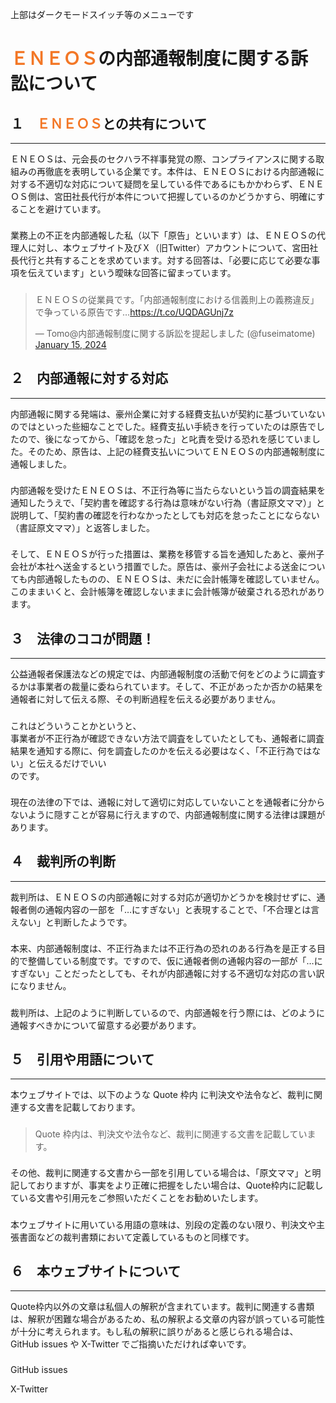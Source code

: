 <p class="top">上部はダークモードスイッチ等のメニューです

# <span style="color: #f37726;">ＥＮＥＯＳ</span>の内部通報制度に関する訴訟について


## １　<span style="color: #f37726;">ＥＮＥＯＳ</span>との共有について

---

<p class="base" style="margin-bottom: 1.6em;">
ＥＮＥＯＳは、元会長のセクハラ不祥事発覚の際、コンプライアンスに関する取組みの再徹底を表明している企業です。本件は、ＥＮＥＯＳにおける内部通報に対する不適切な対応について疑問を呈している件であるにもかかわらず、ＥＮＥＯＳ側は、宮田社長代行が本件について把握しているのかどうかすら、明確にすることを避けています。

<p class="base" style="margin-bottom: 1.6em;">
業務上の不正を内部通報した私（以下「原告」といいます）は、ＥＮＥＯＳの代理人に対し、<span class="strong_or">本ウェブサイト及びＸ（旧Twitter）アカウントについて、宮田社長代行と共有することを求めています。</span>対する回答は、「必要に応じて必要な事項を伝えています」という曖昧な回答に留まっています。

<div class="twitter">

<blockquote class="twitter-tweet"><p lang="ja" dir="ltr">ＥＮＥＯＳの従業員です。「内部通報制度における信義則上の義務違反」で争っている原告です…<a href="https://t.co/UQDAGUnj7z">https://t.co/UQDAGUnj7z</a></p>&mdash; Tomo@内部通報制度に関する訴訟を提起しました (@fuseimatome) <a href="https://twitter.com/fuseimatome/status/1746886538527719763?ref_src=twsrc%5Etfw">January 15, 2024</a></blockquote> <script async src="https://platform.twitter.com/widgets.js" charset="utf-8"></script>

</div>




## ２　内部通報に対する対応
---
<p class="base" style="margin-bottom: 1.6em;">
内部通報に関する発端は、豪州企業に対する経費支払いが契約に基づいていないのではといった些細なことでした。経費支払い手続きを行っていたのは原告でしたので、後になってから、「確認を怠った」と叱責を受ける恐れを感じていました。そのため、原告は、上記の経費支払いについてＥＮＥＯＳの内部通報制度に通報しました。

<p class="base" style="margin-bottom: 1.6em;">
内部通報を受けたＥＮＥＯＳは、不正行為等に当たらないという旨の調査結果を通知したうえで、<span class="strong_or">「契約書を確認する行為は意味がない行為（書証原文ママ）」と説明して、「契約書の確認を行わなかったとしても対応を怠ったことにならない（書証原文ママ）」と返答しました。

<p class="base" style="margin-bottom: 1.6em;">
そして、ＥＮＥＯＳが行った措置は、業務を移管する旨を通知したあと、豪州子会社が本社へ送金するという措置でした。<span class="strong_or">原告は、豪州子会社による送金についても内部通報したものの、ＥＮＥＯＳは、未だに会計帳簿を確認していません。このままいくと、会計帳簿を確認しないままに会計帳簿が破棄される恐れがあります。</span>



## ３　法律のココが問題！
---
<p class="base" style="margin-bottom: 1.6em;">
公益通報者保護法などの規定では、内部通報制度の活動で何をどのように調査するかは事業者の裁量に委ねられています。そして、不正があったか否かの結果を通報者に対して伝える際、その判断過程を伝える必要がありません。
<p class="base" style="margin-bottom: 1.6em;">
これはどういうことかというと、<br>
<span class="strong_or">事業者が不正行為が確認できない方法で調査をしていたとしても、通報者に調査結果を通知する際に、何を調査したのかを伝える必要はなく、「不正行為ではない」と伝えるだけでいい</span><br>
のです。
<p class="base" style="margin-bottom: 1.6em;">
現在の法律の下では、通報に対して適切に対応していないことを通報者に分からないように隠すことが容易に行えますので、内部通報制度に関する法律は課題があります。



## ４　裁判所の判断
---
<p class="base" style="margin-bottom: 1.6em;">
<span class="strong_or">裁判所は、ＥＮＥＯＳの内部通報に対する対応が適切かどうかを検討せずに、通報者側の通報内容の一部を「…にすぎない」と表現することで、「不合理とは言えない」と判断したようです。</span>
<p class="base" style="margin-bottom: 1.6em;">
本来、内部通報制度は、不正行為または不正行為の恐れのある行為を是正する目的で整備している制度です。ですので、仮に通報者側の通報内容の一部が「…にすぎない」ことだったとしても、それが内部通報に対する不適切な対応の言い訳になりません。
<p class="base" style="margin-bottom: 1.6em;">
裁判所は、上記のように判断しているので、<span class="strong_or">内部通報を行う際には、どのように通報すべきかについて留意する必要があります。</span>


## ５　引用や用語について
---

<p class="base" style="margin-bottom: 1.6em;">
本ウェブサイトでは、以下のような Quote 枠内 <a href="https://jupyterbook.org/en/stable/reference/cheatsheet.html#quote"><i class="fa-solid fa-up-right-from-square"></i></a> に判決文や法令など、裁判に関連する文書を記載しております。
<div class="base">

> <p class="q">Quote 枠内は、判決文や法令など、裁判に関連する文書を記載しています。

</div>

<p class="base" style="margin-top: 1.6em; margin-bottom: 1.6em;">
その他、裁判に関連する文書から一部を引用している場合は、「原文ママ」と明記しておりますが、事実をより正確に把握をしたい場合は、Quote枠内に記載している文書や引用元をご参照いただくことをお勧めいたします。
<p class="base" style="margin-bottom: 1.6em;">
本ウェブサイトに用いている用語の意味は、別段の定義のない限り、判決文や主張書面などの裁判書類において定義しているものと同様です。

## ６　本ウェブサイトについて
---
<p class="base" style="margin-bottom: 1.6em;">
Quote枠内以外の文章は私個人の解釈が含まれています。裁判に関連する書類は、解釈が困難な場合があるため、私の解釈よる文章の内容が誤っている可能性が十分に考えられます。もし私の解釈に誤りがあると感じられる場合は、GitHub issues や X-Twitter でご指摘いただければ幸いです。

<div class="base">

<i class="fa-brands fa-github"></i> GitHub issues [<i class="fa-solid fa-up-right-from-square"></i>](https://github.com/fuseimatome/docs/issues)

<i class="fa-brands fa-twitter"></i> X-Twitter [<i class="fa-solid fa-up-right-from-square"></i>](https://twitter.com/fuseimatome)

</div>